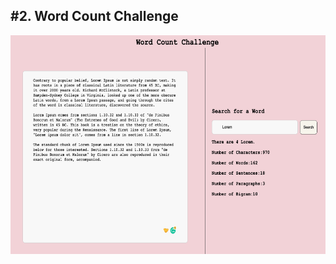 <h2>#2. Word Count Challenge</h2>
<img src="/public/images/website.png "alt="website image"  width="100%" height="350vh"/>

